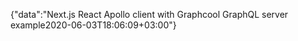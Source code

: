{"data":"Next.js React Apollo client with Graphcool GraphQL server example2020-06-03T18:06:09+03:00"}
